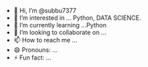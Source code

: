 - 👋 Hi, I’m @subbu7377
- 👀 I’m interested in ...  Python, DATA SCIENCE.
- 🌱 I’m currently learning ...Python
- 💞️ I’m looking to collaborate on ...
- 📫 How to reach me ...
- 😄 Pronouns: ...
- ⚡ Fun fact: ...

<!---
subbu7377/subbu7377 is a ✨ special ✨ repository because its `README.md` (this file) appears on your GitHub profile.
You can click the Preview link to take a look at your changes.
--->
